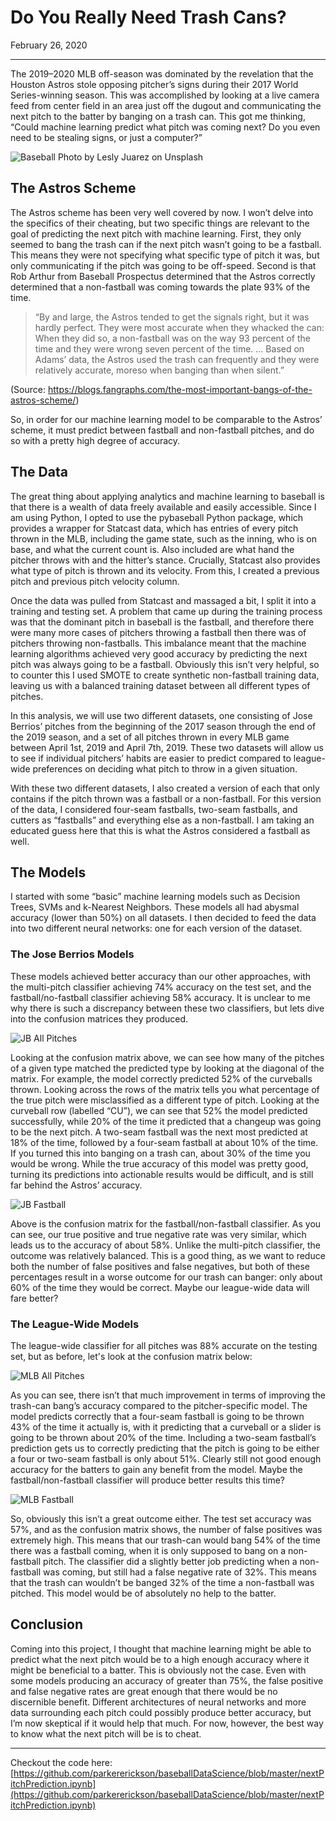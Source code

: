# Do You Really Need Trash Cans?
February 26, 2020

-------------------------------------
The 2019–2020 MLB off-season was dominated by the revelation that the Houston Astros stole opposing pitcher’s signs during their 2017 World Series-winning season. This was accomplished by looking at a live camera feed from center field in an area just off the dugout and communicating the next pitch to the batter by banging on a trash can. This got me thinking, “Could machine learning predict what pitch was coming next? Do you even need to be stealing signs, or just a computer?”

![Baseball](https://miro.medium.com/max/1400/0*7a_LzMyY-Q6PsePD)
Photo by Lesly Juarez on Unsplash

## The Astros Scheme
The Astros scheme has been very well covered by now. I won’t delve into the specifics of their cheating, but two specific things are relevant to the goal of predicting the next pitch with machine learning. First, they only seemed to bang the trash can if the next pitch wasn’t going to be a fastball. This means they were not specifying what specific type of pitch it was, but only communicating if the pitch was going to be off-speed. Second is that Rob Arthur from Baseball Prospectus determined that the Astros correctly determined that a non-fastball was coming towards the plate 93% of the time.

> “By and large, the Astros tended to get the signals right, but it was hardly perfect. They were most accurate when they whacked the can: When they did so, a non-fastball was on the way 93 percent of the time and they were wrong seven percent of the time. … Based on Adams’ data, the Astros used the trash can frequently and they were relatively accurate, moreso when banging than when silent.”

(Source: https://blogs.fangraphs.com/the-most-important-bangs-of-the-astros-scheme/)

So, in order for our machine learning model to be comparable to the Astros’ scheme, it must predict between fastball and non-fastball pitches, and do so with a pretty high degree of accuracy.

## The Data
The great thing about applying analytics and machine learning to baseball is that there is a wealth of data freely available and easily accessible. Since I am using Python, I opted to use the pybaseball Python package, which provides a wrapper for Statcast data, which has entries of every pitch thrown in the MLB, including the game state, such as the inning, who is on base, and what the current count is. Also included are what hand the pitcher throws with and the hitter’s stance. Crucially, Statcast also provides what type of pitch is thrown and its velocity. From this, I created a previous pitch and previous pitch velocity column.

Once the data was pulled from Statcast and massaged a bit, I split it into a training and testing set. A problem that came up during the training process was that the dominant pitch in baseball is the fastball, and therefore there were many more cases of pitchers throwing a fastball then there was of pitchers throwing non-fastballs. This imbalance meant that the machine learning algorithms achieved very good accuracy by predicting the next pitch was always going to be a fastball. Obviously this isn’t very helpful, so to counter this I used SMOTE to create synthetic non-fastball training data, leaving us with a balanced training dataset between all different types of pitches.

In this analysis, we will use two different datasets, one consisting of Jose Berrios’ pitches from the beginning of the 2017 season through the end of the 2019 season, and a set of all pitches thrown in every MLB game between April 1st, 2019 and April 7th, 2019. These two datasets will allow us to see if individual pitchers’ habits are easier to predict compared to league-wide preferences on deciding what pitch to throw in a given situation.

With these two different datasets, I also created a version of each that only contains if the pitch thrown was a fastball or a non-fastball. For this version of the data, I considered four-seam fastballs, two-seam fastballs, and cutters as “fastballs” and everything else as a non-fastball. I am taking an educated guess here that this is what the Astros considered a fastball as well.

## The Models
I started with some “basic” machine learning models such as Decision Trees, SVMs and k-Nearest Neighbors. These models all had abysmal accuracy (lower than 50%) on all datasets. I then decided to feed the data into two different neural networks: one for each version of the dataset.

### The Jose Berrios Models
These models achieved better accuracy than our other approaches, with the multi-pitch classifier achieving 74% accuracy on the test set, and the fastball/no-fastball classifier achieving 58% accuracy. It is unclear to me why there is such a discrepancy between these two classifiers, but lets dive into the confusion matrices they produced.

![JB All Pitches](../img/JBeveryPitchCM-page-001.jpg)

Looking at the confusion matrix above, we can see how many of the pitches of a given type matched the predicted type by looking at the diagonal of the matrix. For example, the model correctly predicted 52% of the curveballs thrown. Looking across the rows of the matrix tells you what percentage of the true pitch were misclassified as a different type of pitch. Looking at the curveball row (labelled “CU”), we can see that 52% the model predicted successfully, while 20% of the time it predicted that a changeup was going to be the next pitch. A two-seam fastball was the next most predicted at 18% of the time, followed by a four-seam fastball at about 10% of the time. If you turned this into banging on a trash can, about 30% of the time you would be wrong. While the true accuracy of this model was pretty good, turning its predictions into actionable results would be difficult, and is still far behind the Astros’ accuracy.

![JB Fastball](../img/JBfastballCM-page-001.jpg)

Above is the confusion matrix for the fastball/non-fastball classifier. As you can see, our true positive and true negative rate was very similar, which leads us to the accuracy of about 58%. Unlike the multi-pitch classifier, the outcome was relatively balanced. This is a good thing, as we want to reduce both the number of false positives and false negatives, but both of these percentages result in a worse outcome for our trash can banger: only about 60% of the time they would be correct. Maybe our league-wide data will fare better?

### The League-Wide Models
The league-wide classifier for all pitches was 88% accurate on the testing set, but as before, let's look at the confusion matrix below:

![MLB All Pitches](../img/MLBallPitches.png)

As you can see, there isn’t that much improvement in terms of improving the trash-can bang’s accuracy compared to the pitcher-specific model. The model predicts correctly that a four-seam fastball is going to be thrown 43% of the time it actually is, with it predicting that a curveball or a slider is going to be thrown about 20% of the time. Including a two-seam fastball’s prediction gets us to correctly predicting that the pitch is going to be either a four or two-seam fastball is only about 51%. Clearly still not good enough accuracy for the batters to gain any benefit from the model. Maybe the fastball/non-fastball classifier will produce better results this time?

![MLB Fastball](../img/MLBfastballNonFastball.png)

So, obviously this isn’t a great outcome either. The test set accuracy was 57%, and as the confusion matrix shows, the number of false positives was extremely high. This means that our trash-can would bang 54% of the time there was a fastball coming, when it is only supposed to bang on a non-fastball pitch. The classifier did a slightly better job predicting when a non-fastball was coming, but still had a false negative rate of 32%. This means that the trash can wouldn’t be banged 32% of the time a non-fastball was pitched. This model would be of absolutely no help to the batter.

## Conclusion
Coming into this project, I thought that machine learning might be able to predict what the next pitch would be to a high enough accuracy where it might be beneficial to a batter. This is obviously not the case. Even with some models producing an accuracy of greater than 75%, the false positive and false negative rates are great enough that there would be no discernible benefit. Different architectures of neural networks and more data surrounding each pitch could possibly produce better accuracy, but I’m now skeptical if it would help that much. For now, however, the best way to know what the next pitch will be is to cheat.

---------------------
Checkout the code here: [https://github.com/parkererickson/baseballDataScience/blob/master/nextPitchPrediction.ipynb](https://github.com/parkererickson/baseballDataScience/blob/master/nextPitchPrediction.ipynb)